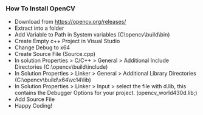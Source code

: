 <h3>How To Install OpenCV</h3>

- Download from https://opencv.org/releases/
- Extract into a folder
- Add Variable to Path in System variables (C\opencv\build\bin)
- Create Empty c++ Project in Visual Studio 
- Change Debug to x64
- Create Source File (Source.cpp)
- In solution Properties > C/C++ > General >  Additional Include Directories (C:\opencv\build\include) 
- In Solution Properties > Linker > General > Additional Library Directories (C:\opencv\build\x64\vc14\lib)
- In Solution Properties > Linker > Input > select the file with d.lib, this contains the Debugger Options for your project. (opencv_world430d.lib;)
- Add Source File
- Happy Coding!
